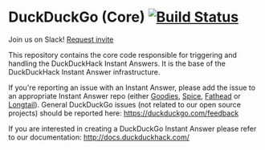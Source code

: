 # DuckDuckGo (Core) [![Build Status](https://travis-ci.org/duckduckgo/duckduckgo.png?branch=master)](https://travis-ci.org/duckduckgo/duckduckgo)

Join us on Slack! [Request invite](https://quackslack.herokuapp.com/)

This repository contains the core code responsible for triggering and handling the DuckDuckHack Instant Answers. It is the base of the DuckDuckHack Instant Answer infrastructure.  

If you're reporting an issue with an Instant Answer, please add the issue to an appropriate Instant Answer repo (either [Goodies](https://github.com/duckduckgo/zeroclickinfo-goodies/issues), [Spice](https://github.com/duckduckgo/zeroclickinfo-spice/issues), [Fathead](https://github.com/duckduckgo/zeroclickinfo-fathead/issues) or [Longtail](https://github.com/duckduckgo/zeroclickinfo-longtail/issues)). 
General DuckDuckGo issues (not related to our open source projects) should be reported here: https://duckduckgo.com/feedback 


If you are interested in creating a DuckDuckGo Instant Answer please refer to our documentation: http://docs.duckduckhack.com/
